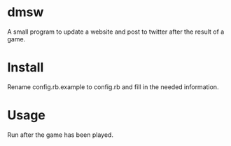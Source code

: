 dmsw
========
A small program to update a website and post to twitter after the result of a game.

Install
========
Rename config.rb.example to config.rb and fill in the needed information.

Usage
========
Run after the game has been played.
